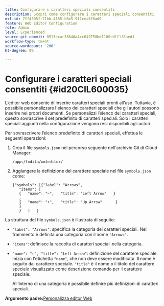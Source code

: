 ```yaml
---
title: Configurare i caratteri speciali consentiti
description: Scopri come configurare i caratteri speciali consentiti
exl-id: 7ff4305f-71bb-4155-b8e5-911cea6f0ad9
feature: Web Editor Configuration
role: Admin
level: Experienced
source-git-commit: 0513ecac38840a4cc649758bd1180edff1f8aed1
workflow-type: tm+mt
source-wordcount: '206'
ht-degree: 0%

---
```


# Configurare i caratteri speciali consentiti {#id20CIL600035}

L’editor web consente di inserire caratteri speciali pronti all’uso. Tuttavia, è possibile personalizzare l&#39;elenco dei caratteri speciali che gli autori possono inserire nei propri documenti. Se personalizzi l’elenco dei caratteri speciali, questo sovrascrive il set predefinito di caratteri speciali. Solo i caratteri speciali aggiunti nella configurazione vengono resi disponibili agli autori.

Per sovrascrivere l’elenco predefinito di caratteri speciali, effettua le seguenti operazioni:

1. Crea il file `symbols.json` nel percorso seguente nell&#39;archivio Git di Cloud Manager:

   ```
   /apps/fmdita/xmleditor/
   ```

1. Aggiungere la definizione del carattere speciale nel file `symbols.json` come:

   ```
   {"symbols": [{"label": "Arrows",
      "items": [
      {   "name": "←",   "title": "Left Arrow"   } 
      ,   
      {   "name": "↑",   "title": "Up Arrow"      } 
      ]   
      }   ]   }
   ```


La struttura del file `symbols.json` è illustrata di seguito:

- `"label": "Arrows"`: specifica la categoria dei caratteri speciali. Nel frammento è definita una categoria con il nome `"Arrows"`.
- `"items"`: definisce la raccolta di caratteri speciali nella categoria.
- `"name": "←", "title": "Left Arrow"`: definizione del carattere speciale. Inizia con l&#39;etichetta `"name"`, che non deve essere modificata. Il nome è seguito dal carattere speciale. `"title"` è il nome o il titolo del carattere speciale visualizzato come descrizione comando per il carattere speciale.

  All’interno di una categoria è possibile definire più definizioni di caratteri speciali.


**Argomento padre:**&#x200B;[&#x200B; Personalizza editor Web](conf-web-editor.md)
